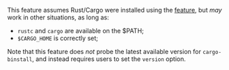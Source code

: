 This feature assumes Rust/Cargo were installed using the [feature](https://github.com/devcontainers/features/tree/main/src/rust), but _may_ work in other situations, as long as:

- `rustc` and `cargo` are available on the $PATH;
- `$CARGO_HOME` is correctly set;

Note that this feature does _not_ probe the latest available version for `cargo-binstall`, and instead requires users to set the `version` option.
